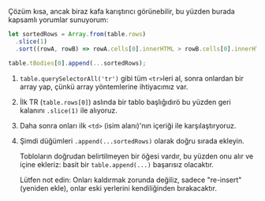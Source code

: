 Çözüm kısa, ancak biraz kafa karıştırıcı görünebilir, bu yüzden burada kapsamlı yorumlar sunuyorum:


```js
let sortedRows = Array.from(table.rows)
  .slice(1)
  .sort((rowA, rowB) => rowA.cells[0].innerHTML > rowB.cells[0].innerHTML ? 1 : -1);

table.tBodies[0].append(...sortedRows);
```

1. `table.querySelectorAll('tr')` gibi tüm `<tr>`leri al, sonra onlardan bir array yap,  çünkü array yöntemlerine ihtiyacımız var.
2. İlk TR (`table.rows[0]`) aslında bir tablo başlığıdırö bu yüzden geri kalanını `.slice(1)` ile alıyoruz.
3. Daha sonra onları ilk `<td>` (isim alanı)'nın içeriği ile karşılaştıryoruz.
4. Şimdi düğümleri `.append(...sortedRows)` olarak doğru sırada ekleyin.

    Tobloların doğrudan belirtilmeyen bir <tbody> öğesi vardır, bu yüzden onu alır ve içine ekleriz: basit bir `table.append(...)` başarısız olacaktır.
  
    Lütfen not edin: Onları kaldırmak zorunda değiliz, sadece "re-insert" (yeniden ekle), onlar eski yerlerini kendiliğinden bırakacaktır.
